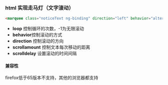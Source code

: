 ### html 实现走马灯（文字滚动）

```html
<marquee class="noticeText ng-binding" direction="left" behavior="alternate" scrollamount="100" scrolldelay="1000" loop="5" width="100%" onmouseover="this.stop();" onmouseout="this.start();"  style="width: 100%;">升级公告： 。。。。。XXXXXXX</marquee>
```

- **loop** 控制循环的次数，-1为无限滚动
- **behavior**控制滚动的方式
- **direction** 控制滚动的方向
- **scrollamount** 控制文本每次移动的距离
- **scrolldelay** 设置滚动的时间间隔

#### 兼容性

firefox低于65版本不支持，其他的浏览器都支持